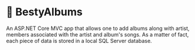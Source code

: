 # 🎵 BestyAlbums
An ASP.NET Core MVC app that allows one to add albums along with artist, members associated with the artist and album's songs. As a matter of fact, each piece of data is stored in a local SQL Server database.
